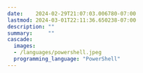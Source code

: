 ```yaml
---
date:    2024-02-29T21:07:03.006780-07:00
lastmod: 2024-03-01T22:11:36.650238-07:00
description: ""
summary:     ""
cascade:
  images:
  - /languages/powershell.jpeg
  programming_language: "PowerShell"
---
```

